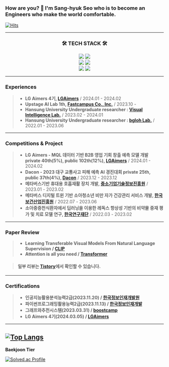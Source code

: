 ### How are you? 👋 I'm Sang-hyuk Seo who is to become an Engineers who make the world comfortable.
[![Hits](https://hits.seeyoufarm.com/api/count/incr/badge.svg?url=https%3A%2F%2Fgithub.com%2Fdevhyuk96&count_bg=%23000000&title_bg=%23EDD8FF&icon=&icon_color=%23E7E7E7&title=hits&edge_flat=false)](https://hits.seeyoufarm.com)

---

<h3 align="center">🛠 TECH STACK 🛠</h3>
<p align="center">
    <img src="https://img.shields.io/badge/Python-3776AB?style=flat&logo=Python&logoColor=white"/>
    <img src="https://img.shields.io/badge/c-%2300599C.svg?style=flate&logo=c&logoColor=white"/>
    <br/>
    <img src="https://img.shields.io/badge/PyTorch-%23EE4C2C.svg?style=flat&logo=PyTorch&logoColor=white"/>
    <img src="https://img.shields.io/badge/TensorFlow-%23FF6F00.svg?style=flat&logo=TensorFlow&logoColor=white"/>
    <br/>
    <img src="https://img.shields.io/badge/-RaspberryPi-C51A4A?style=falt&logo=Raspberry-Pi"/>
    <img src="https://img.shields.io/badge/-Arduino-00979D?style=flat&logo=Arduino&logoColor=white"/>
    
---

### Experiences
> * __LG Aimers 4기, [LGAimers](https://www.lgaimers.ai/)__ / 2024.01 - 2024.02 
> * __Upstage AI Lab 1th, [Fastcampus Co., Inc.](https://fastcampus.co.kr/b2g_kdigitaltraining_ai)__ / 2023.10 -
> * __Hansung University Undergraduate researcher : [Visual Intelligence Lab.](https://sites.google.com/view/hs-vilab)__ / 2023.02 - 2024.01
> * __Hansung University Undergraduate researcher : [bgloh Lab.](https://edu.hansung.ac.kr/web/bgloh)__ / 2022.01 - 2023.06
---
    
### Competitions & Project
> * __LG Aimers - MQL 데이터 기반 B2B 영업 기회 창출 예측 모델 개발 private 40th(5%), public 102th(12%), [LGAimers](https://www.lgaimers.ai/)__ / 2024.01 - 2024.02
> * __Dacon - 2023 대구 교통사고 피해 예측 AI 경진대회 private 25th, public 37th(4%), [Dacon](https://dacon.io/competitions/official/236193/overview/description)__ / 2023.12 - 2023.12
> * __메타버스기반 휴대용 호흡재활 장치 개발, [중소기업기술정보진흥원](https://www.tipa.or.kr/)__ / 2023.01 - 2023.02
> * __메타버스 디지털 트윈 기반 소아청소년 비만 자가 건강관리 서비스 개발, [한국보건산업진흥원](https://www.khidi.or.kr/kps)__ / 2022.07 - 2023.06
> * __소아중증천식환자에서 딥러닝을 이용한 레독스 항상성 기반의 비약물 중재 평가 및 치료 모델 연구, [한국연구재단](https://www.nrf.re.kr/index)__ / 2022.03 - 2023.02
----

### Paper Review
> * __Learning Transferable Visual Models From Natural Language Supervision / [CLIP](https://)__
> * __Attention is all you need / [Transformer](https://)__

> #### 일부 리뷰는 [Tistory](https://devhyuk96.tistory.com/)에서 확인할 수 있습니다.
----

### Certifications 
> * __인공지능활용분석능력2급(2023.11.20) / [한국정보인재개발원](https://krdi.co.kr:44148/)__
> * __파이썬프로그래밍활용능력2급(2023.11.13) / [한국정보인재개발](https://krdi.co.kr:44148/)__
> * __그래프와추천시스템(2023.03.31) / [boostcamp](https://www.boostcourse.org/)__
> * __LG Aimers 4기(2024.03.05) / [LGAimers](https://www.lgaimers.ai/)__

----
﻿﻿[![Top Langs](https://github-readme-stats.vercel.app/api/top-langs/?username=devhyuk96&langs_count=10&layout=compact&theme=white)](https://github.com/devhyuk96)﻿
﻿
---

<b> Baekjoon Tier </b>

[![Solved.ac Profile](http://mazassumnida.wtf/api/v2/generate_badge?boj=ssh33)](https://solved.ac/ssh33/)
